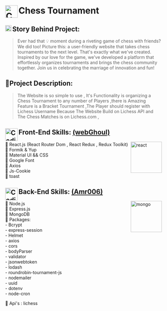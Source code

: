 
# <img align="left" alt="Coding" width="40" src="https://cdn-icons-png.flaticon.com/128/3083/3083603.png" alt="chess tournament"/> <a>Chess Tournament</a>


## <img align="left" alt="Coding" width="20" src="https://media0.giphy.com/media/3o85xvnSxCKJZaSYmI/giphy.webp?cid=ecf05e47fg31vxa0zgaovhivquofwybir90x72kgvb9iga47&ep=v1_gifs_search&rid=giphy.webp&ct=g" alt=""/>Story Behind Project:
>Ever had that 💡 moment during a riveting game of chess with friends? We did too! Picture this: a user-friendly website that takes chess tournaments to the next level. That's exactly what we've created. Inspired by our love for the game, we've developed a platform that effortlessly organizes tournaments and brings the chess community together. Join us in celebrating the marriage of innovation and fun!
## 🎯Project Description:
> The Website is so simple to use , It's Functionality is organizing a Chess Tournament to any number of Players ,there is Amazing Feature is a Bracket Tournament ,The Player should register with Lichess Username Because The Website Build on Lichess API and The Chess Matches is on Lichess.com ,


<h2><img align="left" alt="Coding" width="40" src="https://cdn-icons-png.flaticon.com/128/1126/1126012.png" alt="chess tournament"/>Front-End Skills: <a href="https://github.com/web-ghoul/">(webGhoul)</a></h2> 

<p>
  <img align="right" alt="react" width="100" src="https://media2.giphy.com/media/v1.Y2lkPTc5MGI3NjExODBqdzN5bzJna3A2N2pqZHA1OGR2dDl2ZXcyaWprMmYwaGJjZDk3MCZlcD12MV9pbnRlcm5hbF9naWZfYnlfaWQmY3Q9Zw/SvFocn0wNMx0iv2rYz/giphy.gif">
<p align="left">
  📌 React.js (React Router Dom , React Redux , Redux Toolkit) <br/>
  📌 Formik & Yup <br/>
  📌 Material UI && CSS <br/>
  📌 Google Font <br/>
  📌 Axios <br/> 
  📌 Js-Cookie <br/>
  📌 toast <br/>
</p>
</p>

<h2><img align="left" alt="Coding" width="40" src="https://cdn-icons-png.flaticon.com/128/5968/5968322.png" alt="chess tournament"/>Back-End Skills: <a href="https://github.com/amr006/">(Amr006)</a></h2>

<p>
  <img align="right" alt="mongo" width="100" src="https://media1.giphy.com/media/tAjb5pyCEBhEb8jWxC/200w.webp">
<p align="left">
📌 Node.js <br/>
📌 Express.js <br/>
📌 MongoDB <br/>
📌 Packages: <br/>
  - Bcrypt  <br/>
  - express-session <br/>
  - Helmet <br/>
  - axios  <br/>
  - cors <br/>
  - bodyParser <br/>
  - validator <br/>
  - jsonwebtoken <br/>
  - lodash  <br/>
  - roundrobin-tournament-js <br/>
  - nodemailer  <br/>
  - uuid   <br/>
  - dotenv <br/>
  - node-cron <br />

📌 Api's : lichess 
</p>
</p>


